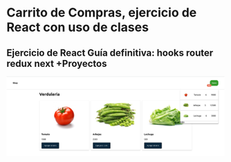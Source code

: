 # Carrito de Compras, ejercicio de React con uso de clases

## Ejercicio de React Guía definitiva: hooks router redux next +Proyectos

![Screenshot](https://github.com/Ricardo-Suarez-Chacon/React_carro_compras_con_clases/blob/main/public/Screenshot%20from%202023-01-19%2020-18-39.png)
